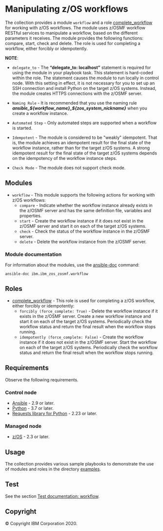 # Manipulating z/OS workflows
The collection provides a module `workflow` and a role [complete_workflow](../roles/complete_workflow/README.md) for working with z/OS workflows. The module uses z/OSMF workflow RESTful services to manipulate a workflow, based on the different parameters it receives. The module provides the following functions: compare, start, check and delete. The role is used for completing a workflow, either forcibly or idempotently. 

**NOTE**:
- `delegate_to` - The **“delegate_to: localhost”** statement is required for using the module in your playbook task. This statement is hard-coded within the role. The statement causes the module to run locally in control node. With this setting in effect, it is not necessary for you to set up an SSH connection and install Python on the target z/OS systems. Instead, the module creates HTTPS connections with the z/OSMF server.

- `Naming Rule` - It is recommended that you use the naming rule ***ansible_${workflow_name}_${zos_system_nickname}*** when you create a workflow instance.

- `Automated Step` - Only automated steps are supported when a workflow is started.

- `Idempotent` - The module is considered to be "weakly" idempotent. That is, the module achieves an idempotent result for the final state of the workflow instance, rather than for the target z/OS systems. A strong idempotent result for the final state of the target z/OS systems depends on the idempotency of the workflow instance steps.

- `Check Mode` - The module does not support check mode.


## Modules
- `workflow` - This module supports the following actions for working with z/OS workflows:
  - `compare` - Indicate whether the workflow instance already exists in the z/OSMF server and has the same definition file, variables and properties.
  - `start` - Create the workflow instance if it does not exist in the z/OSMF server and start it on each of the target z/OS systems.
  - `check` - Check the status of the workflow instance in the z/OSMF server.
  - `delete` - Delete the workflow instance from the z/OSMF server.

### Module documentation
For information about the modules, use the [ansible-doc](https://docs.ansible.com/ansible/latest/cli/ansible-doc.html) command:

```
ansible-doc ibm.ibm_zos_zosmf.workflow
```


## Roles
- [complete_workflow](../roles/complete_workflow/README.md) - This role is used for completing a z/OS workflow, either forcibly or idempotently:
  - `forcibly (force_complete: True)` - Delete the workflow instance if it exists in the z/OSMF server. Create a new workflow instance and start it on each of the target z/OS systems. Periodically check the workflow status and return the final result when the workflow stops running.
  - `idempotently (force_complete: False)` - Create the workflow instance if it does not exist in the z/OSMF server. Start the workflow on each of the target z/OS systems. Periodically check the workflow status and return the final result when the workflow stops running.


## Requirements
Observe the following requirements.

### Control node
- [Ansible](https://docs.ansible.com/ansible/latest/installation_guide/intro_installation.html) - 2.9 or later.
- [Python](https://www.python.org/downloads/release/latest) -  3.7 or later.
- [Requests library for Python](https://requests.readthedocs.io/en/latest/) - 2.23 or later.

### Managed node
- [z/OS](https://www.ibm.com/support/knowledgecenter/SSLTBW_2.3.0/com.ibm.zos.v2r3/en/homepage.html) - 2.3 or later.


## Usage
The collection provides various sample playbooks to demonstrate the use of modules and roles in the directory [examples](../examples/README.md).


## Test
See the section [Test documentation: workflow](../tests/workflow/README.md).


## Copyright
© Copyright IBM Corporation 2020.